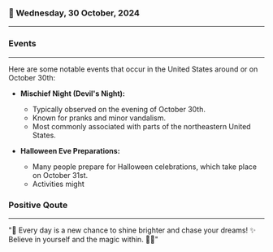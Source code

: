 ### 📅 Wednesday, 30 October, 2024
------
### Events
------
Here are some notable events that occur in the United States around or on October 30th:

- **Mischief Night (Devil's Night):**
  - Typically observed on the evening of October 30th.
  - Known for pranks and minor vandalism.
  - Most commonly associated with parts of the northeastern United States.
  
- **Halloween Eve Preparations:**
  - Many people prepare for Halloween celebrations, which take place on October 31st.
  - Activities might
### Positive Qoute
------
"🌟 Every day is a new chance to shine brighter and chase your dreams! ✨ Believe in yourself and the magic within. 💪😊"
